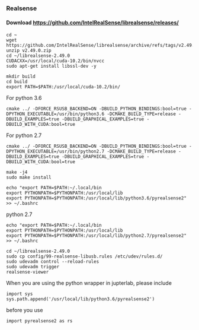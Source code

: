 ### Realsense

#### Download  https://github.com/IntelRealSense/librealsense/releases/ 
```
cd ~
wget https://github.com/IntelRealSense/librealsense/archive/refs/tags/v2.49.0.zip
unzip v2.49.0.zip
cd ~/librealsense-2.49.0
CUDACXX=/usr/local/cuda-10.2/bin/nvcc
sudo apt-get install libssl-dev -y

mkdir build
cd build
export PATH=$PATH:/usr/local/cuda-10.2/bin/
```
For python 3.6
```
cmake ../ -DFORCE_RSUSB_BACKEND=ON -DBUILD_PYTHON_BINDINGS:bool=true -DPYTHON_EXECUTABLE=/usr/bin/python3.6 -DCMAKE_BUILD_TYPE=release -DBUILD_EXAMPLES=true -DBUILD_GRAPHICAL_EXAMPLES=true -DBUILD_WITH_CUDA:bool=true
```
For python 2.7
```
cmake ../ -DFORCE_RSUSB_BACKEND=ON -DBUILD_PYTHON_BINDINGS:bool=true -DPYTHON_EXECUTABLE=/usr/bin/python2.7 -DCMAKE_BUILD_TYPE=release -DBUILD_EXAMPLES=true -DBUILD_GRAPHICAL_EXAMPLES=true -DBUILD_WITH_CUDA:bool=true
```

```
make -j4
sudo make install

echo "export PATH=$PATH:~/.local/bin
export PYTHONPATH=$PYTHONPATH:/usr/local/lib
export PYTHONPATH=$PYTHONPATH:/usr/local/lib/python3.6/pyrealsense2" >> ~/.bashrc
```

python 2.7
```
echo "export PATH=$PATH:~/.local/bin
export PYTHONPATH=$PYTHONPATH:/usr/local/lib
export PYTHONPATH=$PYTHONPATH:/usr/local/lib/python2.7/pyrealsense2" >> ~/.bashrc
```

```
cd ~/librealsense-2.49.0
sudo cp config/99-realsense-libusb.rules /etc/udev/rules.d/
sudo udevadm control --reload-rules
sudo udevadm trigger
realsense-viewer
```

When you are using the python wrapper in jupterlab, please include 
```
import sys
sys.path.append('/usr/local/lib/python3.6/pyrealsense2')
```
before you use
```
import pyrealsense2 as rs 
```
